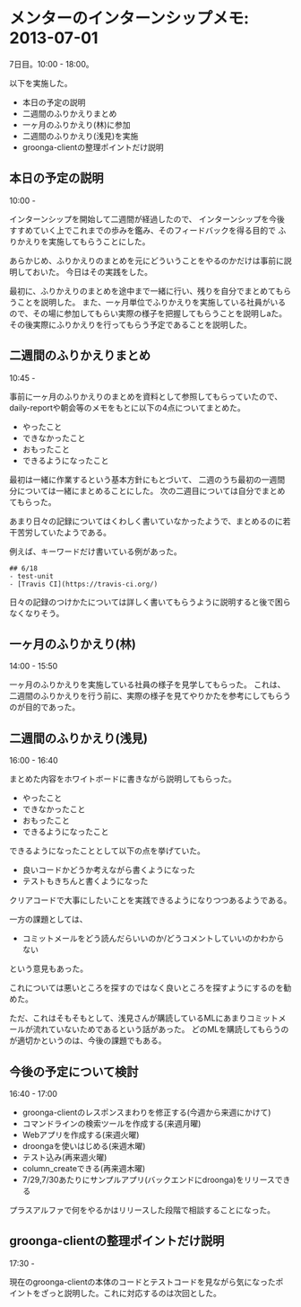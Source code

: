 # メンターのインターンシップメモ: 2013-07-01

7日目。10:00 - 18:00。

以下を実施した。

- 本日の予定の説明
- 二週間のふりかえりまとめ
- 一ヶ月のふりかえり(林)に参加
- 二週間のふりかえり(浅見)を実施
- groonga-clientの整理ポイントだけ説明

## 本日の予定の説明

10:00 - 

インターンシップを開始して二週間が経過したので、
インターンシップを今後すすめていく上でこれまでの歩みを鑑み、そのフィードバックを得る目的で
ふりかえりを実施してもらうことにした。

あらかじめ、ふりかえりのまとめを元にどういうことをやるのかだけは事前に説明しておいた。
今日はその実践をした。

最初に、ふりかえりのまとめを途中まで一緒に行い、残りを自分でまとめてもらうことを説明した。
また、一ヶ月単位でふりかえりを実施している社員がいるので、その場に参加してもらい実際の様子を把握してもらうことを説明しaた。
その後実際にふりかえりを行ってもらう予定であることを説明した。

## 二週間のふりかえりまとめ

10:45 - 

事前に一ヶ月のふりかえりのまとめを資料として参照してもらっていたので、
daily-reportや朝会等のメモをもとに以下の4点についてまとめた。

- やったこと
- できなかったこと
- おもったこと
- できるようになったこと

最初は一緒に作業するという基本方針にもとづいて、
二週のうち最初の一週間分については一緒にまとめることにした。
次の二週目については自分でまとめてもらった。

あまり日々の記録についてはくわしく書いていなかったようで、まとめるのに若干苦労していたようである。

例えば、キーワードだけ書いている例があった。

    ## 6/18
    - test-unit
    - [Travis CI](https://travis-ci.org/)

日々の記録のつけかたについては詳しく書いてもらうように説明すると後で困らなくなりそう。

## 一ヶ月のふりかえり(林)

14:00 - 15:50

一ヶ月のふりかえりを実施している社員の様子を見学してもらった。
これは、二週間のふりかえりを行う前に、実際の様子を見てやりかたを参考にしてもらうのが目的であった。

## 二週間のふりかえり(浅見)

16:00 - 16:40

まとめた内容をホワイトボードに書きながら説明してもらった。

- やったこと
- できなかったこと
- おもったこと
- できるようになったこと

できるようになったこととして以下の点を挙げていた。

- 良いコードかどうか考えながら書くようになった
- テストもきちんと書くようになった

クリアコードで大事にしたいことを実践できるようになりつつあるようである。

一方の課題としては、

- コミットメールをどう読んだらいいのか/どうコメントしていいのかわからない

という意見もあった。

これについては悪いところを探すのではなく良いところを探すようにするのを勧めた。

ただ、これはそもそもとして、浅見さんが購読しているMLにあまりコミットメールが流れていないためであるという話があった。
どのMLを購読してもらうのが適切かというのは、今後の課題でもある。

## 今後の予定について検討

16:40 - 17:00

- groonga-clientのレスポンスまわりを修正する(今週から来週にかけて)
- コマンドラインの検索ツールを作成する(来週月曜)
- Webアプリを作成する(来週火曜)
- droongaを使いはじめる(来週木曜)
- テスト込み(再来週火曜)
- column_createできる(再来週木曜)
- 7/29,7/30あたりにサンプルアプリ(バックエンドにdroonga)をリリースできる

プラスアルファで何をやるかはリリースした段階で相談することになった。

## groonga-clientの整理ポイントだけ説明

17:30 -

現在のgroonga-clientの本体のコードとテストコードを見ながら気になったポ
イントをざっと説明した。これに対応するのは次回とした。
